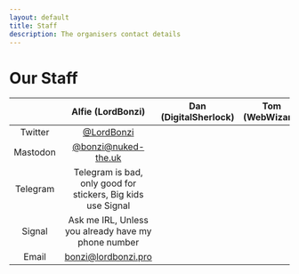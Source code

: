 ```yaml
---
layout: default
title: Staff
description: The organisers contact details
---
```


# Our Staff

|          | Alfie (LordBonzi)                                            | Dan (DigitalSherlock) | Tom (WebWizard) | Q (TheEnbyperor)                                                             |
|:--------:|:------------------------------------------------------------:|:---------------------:|:---------------:|:----------------------------------------------------------------------------:|
| Twitter  | [@LordBonzi](https://twitter.com/LordBonzi)                  |                       |                 | [@TheEnbyperor](https://twitter.com/TheEnbyperor)                            |
| Mastodon | [@bonzi@nuked-the.uk](https://nuked-the.uk/@bonzi)           |                       |                 | [@TheEnbyperor@masto.misell.cymru](https://masto.misell.cymru/@TheEnbyperor) |
| Telegram | Telegram is bad, only good for stickers, Big kids use Signal |                       |                 | +44 74956 27911                                                              |
| Signal   | Ask me IRL, Unless you already have my phone number          |                       |                 |                                                                              |
| Email    | [bonzi@lordbonzi.pro](mailto:bonzi@lordbonzi.pro)            |                       |                 | [q@misell.cymru](mailto:q@misell.cymru)                                      |
